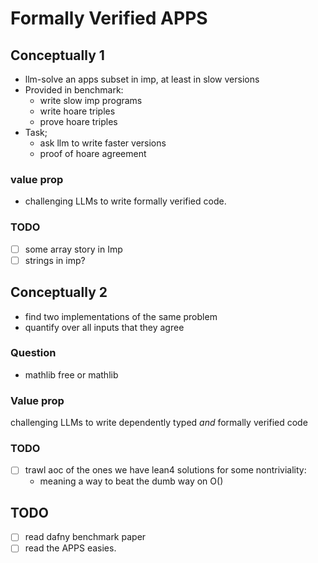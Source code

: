 # Formally Verified APPS

## Conceptually 1
- llm-solve an apps subset in imp, at least in slow versions
- Provided in benchmark:
  - write slow imp programs
  - write hoare triples
  - prove hoare triples
- Task;
  - ask llm to write faster versions
  - proof of hoare agreement

### value prop
- challenging LLMs to write formally verified code.

### TODO
- [ ] some array story in Imp
- [ ] strings in imp?

## Conceptually 2
- find two implementations of the same problem
- quantify over all inputs that they agree

### Question
- mathlib free or mathlib

### Value prop
challenging LLMs to write dependently typed _and_ formally verified code

### TODO
- [ ] trawl aoc of the ones we have lean4 solutions for some nontriviality:
  - meaning a way to beat the dumb way on O()

## TODO
- [ ] read dafny benchmark paper
- [ ] read the APPS easies.
